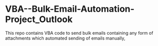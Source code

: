 # VBA--Bulk-Email-Automation-Project_Outlook
This repo contains VBA code to send bulk emails containing any form of attachments which automated sending of emails manually,
